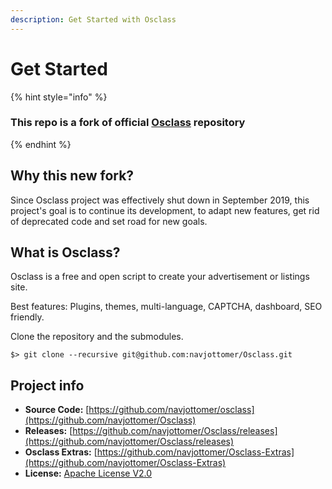 ```yaml
---
description: Get Started with Osclass
---
```


# Get Started

{% hint style="info" %}
### This repo is a fork of official [Osclass](https://github.com/osclass/Osclass) repository
{% endhint %}

## Why this new fork?

Since Osclass project was effectively shut down in September 2019, this project's goal is to continue its development, to adapt new features, get rid of deprecated code and set road for new goals.

## What is Osclass?

Osclass is a free and open script to create your advertisement or listings site. 

Best features: Plugins, themes, multi-language, CAPTCHA, dashboard, SEO friendly.

Clone the repository and the submodules.

```text
$> git clone --recursive git@github.com:navjottomer/Osclass.git
```

## Project info

* **Source Code:** [https://github.com/navjottomer/osclass](https://github.com/navjottomer/Osclass)
* **Releases:** [https://github.com/navjottomer/Osclass/releases](https://github.com/navjottomer/Osclass/releases)
* **Osclass Extras:** [https://github.com/navjottomer/Osclass-Extras](https://github.com/navjottomer/Osclass-Extras)
* **License:** [Apache License V2.0](http://www.apache.org/licenses/LICENSE-2.0)

